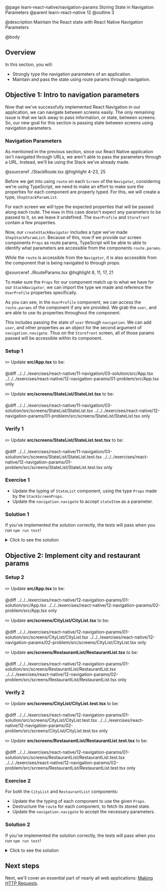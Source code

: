 @page learn-react-native/navigation-params Storing State in Navigation Parameters
@parent learn-react-native 12
@outline 3

@description Maintain the React state with React Native Navigation Parameters

@body

## Overview

In this section, you will:

- Strongly type the navigation parameters of an application.
- Maintain and pass the state using route params through navigation.

## Objective 1: Intro to navigation parameters

Now that we've successfully implemented React Navigation in our application, we can navigate between screens easily. The only remaining issue is that we lack away to pass information, or state, between screens. So, our new goal for this section is passing state between screens using navigation parameters.

### Navigation Parameters

As mentioned in the previous section, since our React Native application isn't navigated through URLs, we aren't able to pass the parameters through a URL. Instead, we'll be using the Stack we've already made.

@sourceref ./StackRoute.tsx
@highlight 4-23, 25

Before we get into using `route` on each `Screen` of the `Navigator`, considering we're using TypeScript, we need to make an effort to make sure the properties for each component are properly typed. For this, we will create a type, `ShopStackParamList`.

For each screen we will type the expected properties that will be passed along each route. The `Home` in this case doesn't expect any parameters to be passed to it, so we leave it undefined. The `UserProfile` and `Storefront` contain a few properties.

Now, our `createStackNavigator` includes a type we've made `ShopStackParamList`. Because of this, now if we provide our screen components `Props` as route params, TypeScript will be able to able to identify what parameters are accessible from the components `route.params`.

While the `route` is accessible from the `Navigator`, it is also accessible from the component that is being navigated to through props.

@sourceref ./RouteParams.tsx
@highlight 8, 11, 17, 21

To make sure the `Props` for our component match up to what we have for our `StackNavigator`, we can import the type we made and reference the `UserProfile` properties specifically.

As you can see, in the `UserProfile` component, we can access the `route.params` of the component if any are provided. We grab the `user`, and are able to use its properties throughout the component.

This includes passing the state of `user` through `navigation`. We can add `user`, and other properties as an object for the second argument of `navigation.navigate`. Thus on the `Storefront` screen, all of those params passed will be accessible within its component.

### Setup 1

✏️ Update **src/App.tsx** to be:

@diff ../../../exercises/react-native/11-navigation/03-solution/src/App.tsx ../../../exercises/react-native/12-navigation-params/01-problem/src/App.tsx only

✏️ Update **src/screens/StateList/StateList.tsx** to be:

@diff ../../../exercises/react-native/11-navigation/03-solution/src/screens/StateList/StateList.tsx ../../../exercises/react-native/12-navigation-params/01-problem/src/screens/StateList/StateList.tsx only

### Verify 1

✏️ Update **src/screens/StateList/StateList.test.tsx** to be:

@diff ../../../exercises/react-native/11-navigation/03-solution/src/screens/StateList/StateList.test.tsx ../../../exercises/react-native/12-navigation-params/01-problem/src/screens/StateList/StateList.test.tsx only

### Exercise 1

- Update the typing of `StateList` component, using the type `Props` made by the `StackScreenProps`.
- Update the `navigation.navigate` to accept `stateItem` as a parameter.

### Solution 1

If you’ve implemented the solution correctly, the tests will pass when you run `npm run test`!

<details>
<summary>Click to see the solution</summary>

✏️ Update **src/screens/StateList/StateList.tsx** to be:

@diff ../../../exercises/react-native/12-navigation-params/01-problem/src/screens/StateList/StateList.tsx ../../../exercises/react-native/12-navigation-params/01-solution/src/screens/StateList/StateList.tsx only

</details>

## Objective 2: Implement city and restaurant params

### Setup 2

✏️ Update **src/App.tsx** to be:

@diff ../../../exercises/react-native/12-navigation-params/01-solution/src/App.tsx ../../../exercises/react-native/12-navigation-params/02-problem/src/App.tsx only

✏️ Update **src/screens/CityList/CityList.tsx** to be:

@diff ../../../exercises/react-native/12-navigation-params/01-solution/src/screens/CityList/CityList.tsx ../../../exercises/react-native/12-navigation-params/02-problem/src/screens/CityList/CityList.tsx only

✏️ Update **src/screens/RestaurantList/RestaurantList.tsx** to be:

@diff ../../../exercises/react-native/12-navigation-params/01-solution/src/screens/RestaurantList/RestaurantList.tsx ../../../exercises/react-native/12-navigation-params/02-problem/src/screens/RestaurantList/RestaurantList.tsx only

### Verify 2

✏️ Update **src/screens/CityList/CityList.test.tsx** to be:

@diff ../../../exercises/react-native/12-navigation-params/01-solution/src/screens/CityList/CityList.test.tsx ../../../exercises/react-native/12-navigation-params/02-problem/src/screens/CityList/CityList.test.tsx only

✏️ Update **src/screens/RestaurantList/RestaurantList.test.tsx** to be:

@diff ../../../exercises/react-native/12-navigation-params/01-solution/src/screens/RestaurantList/RestaurantList.test.tsx ../../../exercises/react-native/12-navigation-params/02-problem/src/screens/RestaurantList/RestaurantList.test.tsx only

### Exercise 2

For both the `CityList` and `RestaurantList` components:

- Update the the typing of each component to use the given `Props`.
- Destructure the `route` for each component, to fetch its stored state.
- Update the `navigation.navigate` to accept the necessary parameters.

### Solution 2

If you’ve implemented the solution correctly, the tests will pass when you run `npm run test`!

<details>
<summary>Click to see the solution</summary>

✏️ Update **src/screens/CityList/CityList.tsx** to be:

@diff ../../../exercises/react-native/12-navigation-params/02-problem/src/screens/CityList/CityList.tsx ../../../exercises/react-native/12-navigation-params/02-solution/src/screens/CityList/CityList.tsx only

✏️ Update **src/screens/RestaurantList/RestaurantList.tsx** to be:

@diff ../../../exercises/react-native/12-navigation-params/02-problem/src/screens/RestaurantList/RestaurantList.tsx ../../../exercises/react-native/12-navigation-params/02-solution/src/screens/RestaurantList/RestaurantList.tsx only

</details>

## Next steps

Next, we'll cover an essential part of nearly all web applications: [Making HTTP Requests](./making-http-requests.html).
